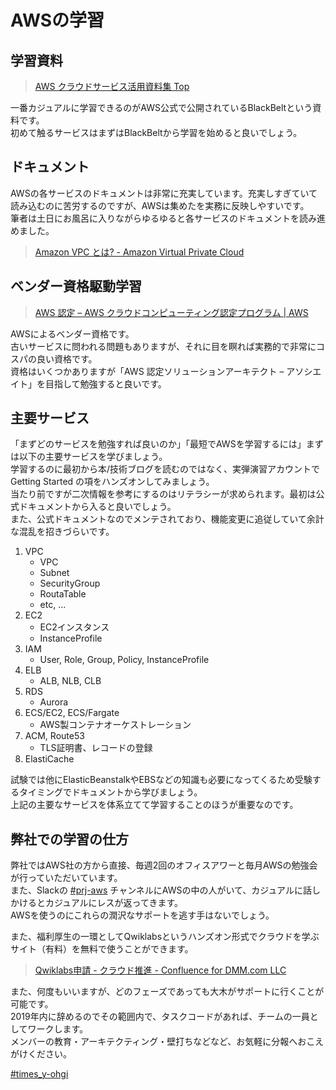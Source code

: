 # AWSの学習

## 学習資料
> [AWS クラウドサービス活用資料集 Top](https://aws.amazon.com/jp/aws-jp-introduction/)    

一番カジュアルに学習できるのがAWS公式で公開されているBlackBeltという資料です。  
初めて触るサービスはまずはBlackBeltから学習を始めると良いでしょう。

## ドキュメント
AWSの各サービスのドキュメントは非常に充実しています。充実しすぎていて読み込むのに苦労するのですが、AWSは集めたを実務に反映しやすいです。  
筆者は土日にお風呂に入りながらゆるゆると各サービスのドキュメントを読み進めました。

> [Amazon VPC とは? - Amazon Virtual Private Cloud](https://docs.aws.amazon.com/ja_jp/vpc/latest/userguide/what-is-amazon-vpc.html)

## ベンダー資格駆動学習
> [AWS 認定 – AWS クラウドコンピューティング認定プログラム | AWS](https://aws.amazon.com/jp/certification/?nc1=h_ls)

AWSによるベンダー資格です。  
古いサービスに問われる問題もありますが、それに目を瞑れば実務的で非常にコスパの良い資格です。  
資格はいくつかありますが「AWS 認定ソリューションアーキテクト – アソシエイト」を目指して勉強すると良いです。

## 主要サービス
「まずどのサービスを勉強すれば良いのか」「最短でAWSを学習するには」まずは以下の主要サービスを学びましょう。  
学習するのに最初から本/技術ブログを読むのではなく、実弾演習アカウントでGetting Started の項をハンズオンしてみましょう。  
当たり前ですが二次情報を参考にするのはリテラシーが求められます。最初は公式ドキュメントから入ると良いでしょう。  
また、公式ドキュメントなのでメンテされており、機能変更に追従していて余計な混乱を招きづらいです。  

1. VPC
    - VPC
    - Subnet
    - SecurityGroup
    - RoutaTable
    - etc, ...
2. EC2
    - EC2インスタンス
    - InstanceProfile
3. IAM
    - User, Role, Group, Policy, InstanceProfile
4. ELB
    - ALB, NLB, CLB
5. RDS
    - Aurora
6. ECS/EC2, ECS/Fargate
    - AWS製コンテナオーケストレーション
8. ACM, Route53
    - TLS証明書、レコードの登録
9. ElastiCache

試験では他にElasticBeanstalkやEBSなどの知識も必要になってくるため受験するタイミングでドキュメントから学びましょう。  
上記の主要なサービスを体系立てて学習することのほうが重要なのです。

## 弊社での学習の仕方
弊社ではAWS社の方から直接、毎週2回のオフィスアワーと毎月AWSの勉強会が行っていただいています。  
また、Slackの [#prj-aws](https://tsuchinoko.slack.com/messages/C4BD5GNQ6) チャンネルにAWSの中の人がいて、カジュアルに話しかけるとカジュアルにレスが返ってきます。  
AWSを使うのにこれらの潤沢なサポートを逃す手はないでしょう。  

また、福利厚生の一環としてQwiklabsというハンズオン形式でクラウドを学ぶサイト（有料）を無料で使うことができます。  

> [Qwiklabs申請 - クラウド推進 - Confluence for DMM.com LLC](https://confl.arms.dmm.com/pages/viewpage.action?pageId=236566720)

また、何度もいいますが、どのフェーズであっても大木がサポートに行くことが可能です。  
2019年内に辞めるのでその範囲内で、タスクコードがあれば、チームの一員としてワークします。  
メンバーの教育・アーキテクティング・壁打ちなどなど、お気軽に分報へおこえがけください。

[#times_y-ohgi](https://app.slack.com/client/T09DRD4PQ/C9PSTPGFN)
